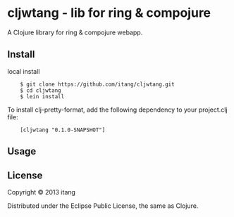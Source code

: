 # cljwtang - lib for ring & compojure

A Clojure library for ring & compojure webapp.

## Install

local install

        $ git clone https://github.com/itang/cljwtang.git
        $ cd cljwtang
        $ lein install

To install clj-pretty-format, add the following dependency to your project.clj file:

        [cljwtang "0.1.0-SNAPSHOT"]
        
## Usage


## License

Copyright © 2013 itang

Distributed under the Eclipse Public License, the same as Clojure.
